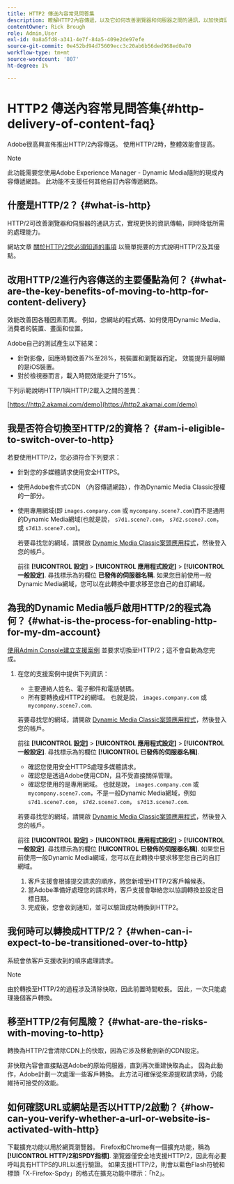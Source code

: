 ```yaml
---
title: HTTP2 傳送內容常見問答集
description: 瞭解HTTP2內容傳遞，以及它如何改善瀏覽器和伺服器之間的通訊，以加快資訊傳輸。
contentOwner: Rick Brough
role: Admin,User
exl-id: 0a8a5fd8-a341-4e7f-84a5-409e2de97efe
source-git-commit: 0e452bd94d75609ecc3c20ab6b56ded968ed0a70
workflow-type: tm+mt
source-wordcount: '807'
ht-degree: 1%

---
```


# HTTP2 傳送內容常見問答集{#http-delivery-of-content-faq}

Adobe很高興宣佈推出HTTP/2內容傳送。 使用HTTP/2時，整體效能會提高。

>[!NOTE]
>
>此功能需要您使用Adobe Experience Manager - Dynamic Media隨附的現成內容傳遞網路。 此功能不支援任何其他自訂內容傳遞網路。

## 什麼是HTTP/2？ {#what-is-http}

HTTP/2可改善瀏覽器和伺服器的通訊方式，實現更快的資訊傳輸，同時降低所需的處理能力。

網站文章 [關於HTTP/2您必須知道的事項](https://www.engadget.com/2015-02-24-what-you-need-to-know-about-http-2.html) 以簡單扼要的方式說明HTTP/2及其優點。

## 改用HTTP/2進行內容傳送的主要優點為何？ {#what-are-the-key-benefits-of-moving-to-http-for-content-delivery}

效能改善因各種因素而異。 例如，您網站的程式碼、如何使用Dynamic Media、消費者的裝置、畫面和位置。

Adobe自己的測試產生以下結果：

* 針對影像，回應時間改善7%至28%，視裝置和瀏覽器而定。 效能提升最明顯的是iOS裝置。
* 對於檢視器而言，載入時間效能提升了15%。

下列示範說明HTTP/1與HTTP/2載入之間的差異：

[https://http2.akamai.com/demo](https://http2.akamai.com/demo)

## 我是否符合切換至HTTP/2的資格？ {#am-i-eligible-to-switch-over-to-http}

若要使用HTTP/2，您必須符合下列要求：

* 針對您的多媒體請求使用安全HTTPS。
* 使用Adobe套件式CDN （內容傳遞網路），作為Dynamic Media Classic授權的一部分。
* 使用專用網域(即 `images.company.com` 或 `mycompany.scene7.com`)而不是通用的Dynamic Media網域(也就是說， `s7d1.scene7.com`， `s7d2.scene7.com`，或 `s7d13.scene7.com`)。

  若要尋找您的網域，請開啟 [Dynamic Media Classic案頭應用程式](https://experienceleague.adobe.com/docs/dynamic-media-classic/using/getting-started/signing-out.html#getting-started)，然後登入您的帳戶。

  前往 **[!UICONTROL 設定]** > **[!UICONTROL 應用程式設定]** > **[!UICONTROL 一般設定]**. 尋找標示為的欄位 **已發佈的伺服器名稱**. 如果您目前使用一般Dynamic Media網域，您可以在此轉換中要求移至您自己的自訂網域。

## 為我的Dynamic Media帳戶啟用HTTP/2的程式為何？ {#what-is-the-process-for-enabling-http-for-my-dm-account}

[使用Admin Console建立支援案例](https://helpx.adobe.com/tw/enterprise/using/support-for-experience-cloud.html) 並要求切換至HTTP/2；這不會自動為您完成。

1. 在您的支援案例中提供下列資訊：

   * 主要連絡人姓名、電子郵件和電話號碼。
   * 所有要轉換成HTTP2的網域。 也就是說， `images.company.com` 或 `mycompany.scene7.com`.

   若要尋找您的網域，請開啟 [Dynamic Media Classic案頭應用程式](https://experienceleague.adobe.com/docs/dynamic-media-classic/using/getting-started/signing-out.html#getting-started)，然後登入您的帳戶。

   前往 **[!UICONTROL 設定]** > **[!UICONTROL 應用程式設定]** > **[!UICONTROL 一般設定]**. 尋找標示為的欄位 **[!UICONTROL 已發佈的伺服器名稱]**.

   * 確認您使用安全HTTPS處理多媒體請求。
   * 確認您是透過Adobe使用CDN，且不受直接關係管理。
   * 確認您使用的是專用網域。 也就是說， `images.company.com` 或 `mycompany.scene7.com`，不是一般Dynamic Media網域，例如 `s7d1.scene7.com`， `s7d2.scene7.com`， `s7d13.scene7.com`.

   若要尋找您的網域，請開啟 [Dynamic Media Classic案頭應用程式](https://experienceleague.adobe.com/docs/dynamic-media-classic/using/getting-started/signing-out.html#getting-started)，然後登入您的帳戶。

   前往 **[!UICONTROL 設定]** > **[!UICONTROL 應用程式設定]** > **[!UICONTROL 一般設定]**. 尋找標示為的欄位 **[!UICONTROL 已發佈的伺服器名稱]**. 如果您目前使用一般Dynamic Media網域，您可以在此轉換中要求移至您自己的自訂網域。

   1. 客戶支援會根據提交請求的順序，將您新增至HTTP/2客戶輪候表。
   1. 當Adobe準備好處理您的請求時，客戶支援會聯絡您以協調轉換並設定目標日期。
   1. 完成後，您會收到通知，並可以驗證成功轉換到HTTP2。

## 我何時可以轉換成HTTP/2？ {#when-can-i-expect-to-be-transitioned-over-to-http}

系統會依客戶支援收到的順序處理請求。

>[!NOTE]
>
>由於轉換至HTTP/2的過程涉及清除快取，因此前置時間較長。 因此，一次只能處理幾個客戶轉換。

## 移至HTTP/2有何風險？ {#what-are-the-risks-with-moving-to-http}

轉換為HTTP/2會清除CDN上的快取，因為它涉及移動到新的CDN設定。

非快取內容會直接點選Adobe的原始伺服器，直到再次重建快取為止。 因為此動作，Adobe計劃一次處理一些客戶轉換。 此方法可確保從來源提取請求時，仍能維持可接受的效能。

## 如何確認URL或網站是否以HTTP/2啟動？ {#how-can-you-verify-whether-a-url-or-website-is-activated-with-http}

下載擴充功能以用於網頁瀏覽器。 Firefox和Chrome有一個擴充功能，稱為 **[!UICONTROL HTTP/2和SPDY指標]**. 瀏覽器僅安全地支援HTTP/2，因此有必要呼叫具有HTTPS的URL以進行驗證。 如果支援HTTP/2，則會以藍色Flash符號和標頭「X-Firefox-Spdy」的格式在擴充功能中標示：「h2」。
